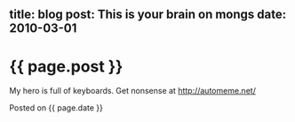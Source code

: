 title: blog
post: This is your brain on mongs
date: 2010-03-01
---

# {{ page.post }}

My hero is full of keyboards. Get nonsense at <http://automeme.net/>

Posted on {{ page.date }}

